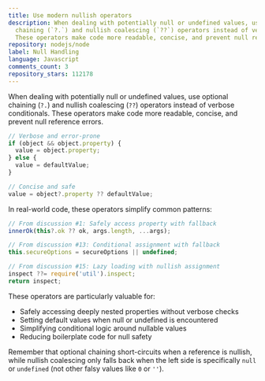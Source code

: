 ```yaml
---
title: Use modern nullish operators
description: When dealing with potentially null or undefined values, use optional
  chaining (`?.`) and nullish coalescing (`??`) operators instead of verbose conditionals.
  These operators make code more readable, concise, and prevent null reference errors.
repository: nodejs/node
label: Null Handling
language: Javascript
comments_count: 3
repository_stars: 112178
---
```


When dealing with potentially null or undefined values, use optional chaining (`?.`) and nullish coalescing (`??`) operators instead of verbose conditionals. These operators make code more readable, concise, and prevent null reference errors.

```javascript
// Verbose and error-prone
if (object && object.property) {
  value = object.property;
} else {
  value = defaultValue;
}

// Concise and safe
value = object?.property ?? defaultValue;
```

In real-world code, these operators simplify common patterns:

```javascript
// From discussion #1: Safely access property with fallback
innerOk(this?.ok ?? ok, args.length, ...args);

// From discussion #13: Conditional assignment with fallback
this.secureOptions = secureOptions || undefined;

// From discussion #15: Lazy loading with nullish assignment
inspect ??= require('util').inspect;
return inspect;
```

These operators are particularly valuable for:
- Safely accessing deeply nested properties without verbose checks
- Setting default values when null or undefined is encountered
- Simplifying conditional logic around nullable values
- Reducing boilerplate code for null safety

Remember that optional chaining short-circuits when a reference is nullish, while nullish coalescing only falls back when the left side is specifically `null` or `undefined` (not other falsy values like `0` or `''`).